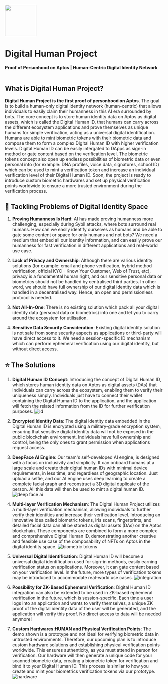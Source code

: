 <div align="left">
    <img src="https://github.com/user-attachments/assets/2b80507f-0d33-4c22-8d56-ae5705a536d3" width=100>
    <h1>Digital Human Project</h1>
    <strong>Proof of Personhood on Aptos | Human-Centric Digital Identity Network</strong>  
</div>

<br>

## What is Digital Human Project?

**Digital Human Project is the first proof of personhood on Aptos**. The goal is to build a human-only digital identity network (human-centric) that allows individuals to easily claim their humanness in this AI era surrounded by bots. The core concept is to store human identity data on Aptos as digital assets, which is called the Digital Human ID, that humans can carry across the different ecosystem applications and prove themselves as unique humans for simple verification, acting as a universal digital identification. Humans are able to mint biometric tokens with their biometric data and compose them to form a complex Digital Human ID with higher verification levels. Digital Human ID can be easily intergated to DApps as sign-in method or gate content based on the verification level. The biometric tokens concept also open up endless possibilities of biometric data or even personal info (for example: DNA profiles, voice data, signatures, school ID) which can be used to mint a verification token and increase an individual verification level of their Digital Human ID. Soon, the project is ready to introduce custom biometric hardwares and set up physical verification points worldwide to ensure a more trusted environment during the verification process.

## 💪 Tackling Problems of Digital Identity Space

1.  **Proving Humanness Is Hard**: AI has made proving humanness more challenging, especially during Sybil attacks, where bots surround real humans. How can we easily identify ourselves as humans and be able to gate some content or space for only humans and not bots? We need a medium that embed all our identity information, and can easily prove our humanness for fast verification in different applications and real-world use case.
   
2.  **Lack of Privacy and Ownership**: Although there are various identity solutions (for example: email and phone verification, hybrid method verification, official KYC - Know Your Customer, Web of Trust, etc), privacy is a fundamental human right, and our sensitive personal data or biometrics should not be handled by centralised third parties. In other word, we should have full ownership of our digital identity data which is handled in a decentralised way. Hence, an open and permissionless protocol is needed.

3.  **Not All-In-One**: There is no existing solution which pack all your digital identity data (personal data or biometrics) into one and let you to carry around the ecosystem for utilisation.

4.  **Sensitive Data Security Consideration**: Existing digital identity solution is not safe from some security aspects as applications or third-party will have direct access to it. We need a session-specific ID mechanism which can perform ephemeral verification using our digital identity, but without direct access.

## ⭐ The Solutions

1. **Digital Human ID Concept**: Introducing the concept of Digital Human ID, which stores human identity data on Aptos as digital assets (DAs) that individuals can carry across the ecosystem, enabling them to verify their uniqueness simply. Individuals just have to connect their wallet containing the Digital Human ID to the application, and the application will fetch the related information from the ID for further verification purposes.
![id](https://github.com/user-attachments/assets/dd848ddc-fe2d-43eb-9ab9-521c913925e2)

2. **Encrypted Identity Data**: The digital identity data embedded in the Digital Human ID is encrypted using a military-grade encryption system, ensuring that sensitive digital identity data will not be exposed in the public blockchain environment. Individuals have full ownership and control, being the only ones to grant permission when applications request access.

3. **DeepFace AI Engine**: Our team's self-developed AI engine, is designed with a focus on inclusivity and simplicity. It can onboard humans at a large scale and create their digital human IDs with minimal device requirements, in less time, and regardless of geographic location. Just upload a selfie, and our AI engine uses deep learning to create a complete facial graph and reconstruct a 3D digital duplicate of the person. All this data will then be used to mint a digital human ID.
![deep face ai](https://github.com/user-attachments/assets/a0f1211e-259c-4621-91f8-bfdbd433ec04)

4. **Multi-layer Verification Mechanism**: The Digital Human Project utilizes a multi-layer verification mechanism, allowing individuals to further verify their identities and increase their verification level. Introducing an innovative idea called biometric tokens, iris scans, fingerprints, and detailed facial data can all be stored as digital assets (DAs) on the Aptos blockchain. These components are combined to form a more complex and comprehensive Digital Human ID, demonstrating another creative and feasible use case of the composability of NFTs on Aptos in the digital identity space.
![biometric tokens](https://github.com/user-attachments/assets/5f9723d0-217b-4016-ab78-267b4e01036a)

5. **Universal Digital Identification**: Digital Human ID will become a universal digital identification used for sign-in methods, easily earning verification status on applications. Moreover, it can gate content based on your verification level. In the future, more types of verification tokens may be introduced to accommodate real-world use cases.
![integration](https://github.com/user-attachments/assets/f544c8f6-7955-4e75-9527-cd85f1fab136)

6. **Possibility for ZK-Based Ephemeral Verification**: Digital Human ID integration can also be extended to be used in ZK-based ephemeral verification in the future, which is session-specific. Each time a user logs into an application and wants to verify themselves, a unique ZK proof of the digital identity data of the user will be generated, and the application will verify this proof. No direct access to data will be needed anymore!
   
7. **Custom Hardwares:HUMAN and Physical Verification Points**: The demo shown is a prototype and not ideal for verifying biometric data in untrusted environments. Therefore, our upcoming plan is to introduce custom hardware solutions and establishing physical verification points worldwide. This ensures authenticity, as you must attend in person for verification. Our hardware will then generate a unique code for your scanned biometric data, creating a biometric token for verification and bind it to your Digital Human ID. This process is similar to how you create and mint your biometrics verification tokens via our prototype. 
![hardware](https://github.com/user-attachments/assets/4b8799e1-7e23-47a5-8b4c-514203813b61)







